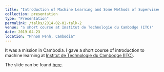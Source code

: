 ```yaml
---
title: "Introduction of Machine Learning and Some Methods of Supervised Classification"
collection: presentation
type: "Presentation"
permalink: /talks/2014-02-01-talk-2
venue: "a short course at Institut de Technologie du Cambodge (ITC)"
date: 2019-04-23
location: "Phnom Penh, Cambodia"
---
```


It was a mission in Cambodia. I gave a short course of introduction to machine learning at [Institut de Technologie du Cambodge (ITC)](http://www.itc.edu.kh/fr/).

The slide can be found [here](/files/itc1.pdf).
